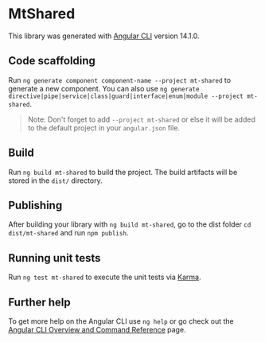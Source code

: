 # MtShared

This library was generated with [Angular CLI](https://github.com/angular/angular-cli) version 14.1.0.

## Code scaffolding

Run `ng generate component component-name --project mt-shared` to generate a new component. You can also use `ng generate directive|pipe|service|class|guard|interface|enum|module --project mt-shared`.
> Note: Don't forget to add `--project mt-shared` or else it will be added to the default project in your `angular.json` file. 

## Build

Run `ng build mt-shared` to build the project. The build artifacts will be stored in the `dist/` directory.

## Publishing

After building your library with `ng build mt-shared`, go to the dist folder `cd dist/mt-shared` and run `npm publish`.

## Running unit tests

Run `ng test mt-shared` to execute the unit tests via [Karma](https://karma-runner.github.io).

## Further help

To get more help on the Angular CLI use `ng help` or go check out the [Angular CLI Overview and Command Reference](https://angular.io/cli) page.

